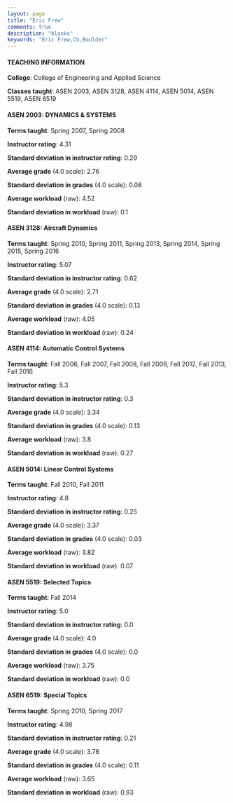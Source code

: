 ```yaml
---
layout: page
title: "Eric Frew" 
comments: true
description: "blanks"
keywords: "Eric Frew,CU,Boulder"
---
```

<head>
<script src="https://ajax.googleapis.com/ajax/libs/jquery/2.1.3/jquery.min.js"></script>
<script src="https://dl.dropboxusercontent.com/s/pc42nxpaw1ea4o9/highcharts.js?dl=0"></script>
<!-- <script src="../assets/js/highcharts.js"></script> -->
<style type="text/css">@font-face {
	font-family: "Bebas Neue";
	src: url(https://www.filehosting.org/file/details/544349/BebasNeue Regular.otf) format("opentype");
	}
	h1.Bebas { 
		font-family: "Bebas Neue", Verdana, Tahoma;
	}
</style>
</head>
	   
#### TEACHING INFORMATION

**College**: College of Engineering and Applied Science

**Classes taught**: ASEN 2003, ASEN 3128, ASEN 4114, ASEN 5014, ASEN 5519, ASEN 6519

#### ASEN 2003: DYNAMICS & SYSTEMS

**Terms taught**: Spring 2007, Spring 2008

**Instructor rating**: 4.31

**Standard deviation in instructor rating**: 0.29

**Average grade** (4.0 scale): 2.76

**Standard deviation in grades** (4.0 scale): 0.08

**Average workload** (raw): 4.52

**Standard deviation in workload** (raw): 0.1

#### ASEN 3128: Aircraft Dynamics

**Terms taught**: Spring 2010, Spring 2011, Spring 2013, Spring 2014, Spring 2015, Spring 2016

**Instructor rating**: 5.07

**Standard deviation in instructor rating**: 0.62

**Average grade** (4.0 scale): 2.71

**Standard deviation in grades** (4.0 scale): 0.13

**Average workload** (raw): 4.05

**Standard deviation in workload** (raw): 0.24

#### ASEN 4114: Automatic Control Systems

**Terms taught**: Fall 2006, Fall 2007, Fall 2008, Fall 2009, Fall 2012, Fall 2013, Fall 2016

**Instructor rating**: 5.3

**Standard deviation in instructor rating**: 0.3

**Average grade** (4.0 scale): 3.34

**Standard deviation in grades** (4.0 scale): 0.13

**Average workload** (raw): 3.8

**Standard deviation in workload** (raw): 0.27

#### ASEN 5014: Linear Control Systems

**Terms taught**: Fall 2010, Fall 2011

**Instructor rating**: 4.8

**Standard deviation in instructor rating**: 0.25

**Average grade** (4.0 scale): 3.37

**Standard deviation in grades** (4.0 scale): 0.03

**Average workload** (raw): 3.82

**Standard deviation in workload** (raw): 0.07

#### ASEN 5519: Selected Topics

**Terms taught**: Fall 2014

**Instructor rating**: 5.0

**Standard deviation in instructor rating**: 0.0

**Average grade** (4.0 scale): 4.0

**Standard deviation in grades** (4.0 scale): 0.0

**Average workload** (raw): 3.75

**Standard deviation in workload** (raw): 0.0

#### ASEN 6519: Special Topics

**Terms taught**: Spring 2010, Spring 2017

**Instructor rating**: 4.98

**Standard deviation in instructor rating**: 0.21

**Average grade** (4.0 scale): 3.78

**Standard deviation in grades** (4.0 scale): 0.11

**Average workload** (raw): 3.65

**Standard deviation in workload** (raw): 0.93

